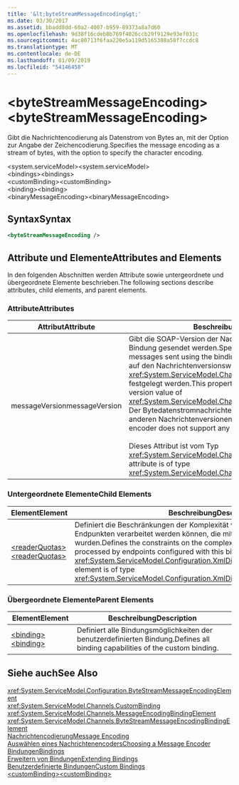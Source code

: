 ```yaml
---
title: '&lt;byteStreamMessageEncoding&gt;'
ms.date: 03/30/2017
ms.assetid: bbadd8dd-60a2-4007-b959-89373a8a7d60
ms.openlocfilehash: 9d38f16cdeb8b769f4026ccb29f9129e93ef031c
ms.sourcegitcommit: 4ac80713f6faa220e5a119d5165308a58f7ccdc8
ms.translationtype: MT
ms.contentlocale: de-DE
ms.lasthandoff: 01/09/2019
ms.locfileid: "54146458"
---
```

# <a name="ltbytestreammessageencodinggt"></a><span data-ttu-id="87fe6-102">&lt;byteStreamMessageEncoding&gt;</span><span class="sxs-lookup"><span data-stu-id="87fe6-102">&lt;byteStreamMessageEncoding&gt;</span></span>
<span data-ttu-id="87fe6-103">Gibt die Nachrichtencodierung als Datenstrom von Bytes an, mit der Option zur Angabe der Zeichencodierung.</span><span class="sxs-lookup"><span data-stu-id="87fe6-103">Specifies the message encoding as a stream of bytes, with the option to specify the character encoding.</span></span>  
  
 <span data-ttu-id="87fe6-104">\<system.serviceModel></span><span class="sxs-lookup"><span data-stu-id="87fe6-104">\<system.serviceModel></span></span>  
<span data-ttu-id="87fe6-105">\<bindings></span><span class="sxs-lookup"><span data-stu-id="87fe6-105">\<bindings></span></span>  
<span data-ttu-id="87fe6-106">\<customBinding></span><span class="sxs-lookup"><span data-stu-id="87fe6-106">\<customBinding></span></span>  
<span data-ttu-id="87fe6-107">\<binding></span><span class="sxs-lookup"><span data-stu-id="87fe6-107">\<binding></span></span>  
<span data-ttu-id="87fe6-108">\<binaryMessageEncoding></span><span class="sxs-lookup"><span data-stu-id="87fe6-108">\<binaryMessageEncoding></span></span>  
  
## <a name="syntax"></a><span data-ttu-id="87fe6-109">Syntax</span><span class="sxs-lookup"><span data-stu-id="87fe6-109">Syntax</span></span>  
  
```xml  
<byteStreamMessageEncoding />
```  
  
## <a name="attributes-and-elements"></a><span data-ttu-id="87fe6-110">Attribute und Elemente</span><span class="sxs-lookup"><span data-stu-id="87fe6-110">Attributes and Elements</span></span>  
 <span data-ttu-id="87fe6-111">In den folgenden Abschnitten werden Attribute sowie untergeordnete und übergeordnete Elemente beschrieben.</span><span class="sxs-lookup"><span data-stu-id="87fe6-111">The following sections describe attributes, child elements, and parent elements.</span></span>  
  
### <a name="attributes"></a><span data-ttu-id="87fe6-112">Attribute</span><span class="sxs-lookup"><span data-stu-id="87fe6-112">Attributes</span></span>  
  
|<span data-ttu-id="87fe6-113">Attribut</span><span class="sxs-lookup"><span data-stu-id="87fe6-113">Attribute</span></span>|<span data-ttu-id="87fe6-114">Beschreibung</span><span class="sxs-lookup"><span data-stu-id="87fe6-114">Description</span></span>|  
|---------------|-----------------|  
|<span data-ttu-id="87fe6-115">messageVersion</span><span class="sxs-lookup"><span data-stu-id="87fe6-115">messageVersion</span></span>|<span data-ttu-id="87fe6-116">Gibt die SOAP-Version der Nachrichten an, die mithilfe der Bindung gesendet werden.</span><span class="sxs-lookup"><span data-stu-id="87fe6-116">Specifies the SOAP version of the messages sent using the binding.</span></span> <span data-ttu-id="87fe6-117">Diese Eigenschaft kann nur auf den Nachrichtenversionswert von <xref:System.ServiceModel.Channels.MessageVersion.None%2A> festgelegt werden.</span><span class="sxs-lookup"><span data-stu-id="87fe6-117">This property can only be set to the message version value of <xref:System.ServiceModel.Channels.MessageVersion.None%2A>.</span></span> <span data-ttu-id="87fe6-118">Der Bytedatenstromnachrichtenencoder unterstützt keine anderen Nachrichtenversionen.</span><span class="sxs-lookup"><span data-stu-id="87fe6-118">The byte stream message encoder does not support any other message versions.</span></span><br /><br /> <span data-ttu-id="87fe6-119">Dieses Attribut ist vom Typ <xref:System.ServiceModel.Channels.MessageVersion>.</span><span class="sxs-lookup"><span data-stu-id="87fe6-119">This attribute is of type <xref:System.ServiceModel.Channels.MessageVersion>.</span></span>|  
  
### <a name="child-elements"></a><span data-ttu-id="87fe6-120">Untergeordnete Elemente</span><span class="sxs-lookup"><span data-stu-id="87fe6-120">Child Elements</span></span>  
  
|<span data-ttu-id="87fe6-121">Element</span><span class="sxs-lookup"><span data-stu-id="87fe6-121">Element</span></span>|<span data-ttu-id="87fe6-122">Beschreibung</span><span class="sxs-lookup"><span data-stu-id="87fe6-122">Description</span></span>|  
|-------------|-----------------|  
|[<span data-ttu-id="87fe6-123">\<readerQuotas></span><span class="sxs-lookup"><span data-stu-id="87fe6-123">\<readerQuotas></span></span>](https://msdn.microsoft.com/library/3e5e42ff-cef8-478f-bf14-034449239bfd)|<span data-ttu-id="87fe6-124">Definiert die Beschränkungen der Komplexität von SOAP-Nachrichten, die von Endpunkten verarbeitet werden können, die mit dieser Bindung konfiguriert wurden.</span><span class="sxs-lookup"><span data-stu-id="87fe6-124">Defines the constraints on the complexity of SOAP messages that can be processed by endpoints configured with this binding.</span></span> <span data-ttu-id="87fe6-125">Dieses Element ist vom Typ <xref:System.ServiceModel.Configuration.XmlDictionaryReaderQuotasElement>.</span><span class="sxs-lookup"><span data-stu-id="87fe6-125">This element is of type <xref:System.ServiceModel.Configuration.XmlDictionaryReaderQuotasElement>.</span></span>|  
  
### <a name="parent-elements"></a><span data-ttu-id="87fe6-126">Übergeordnete Elemente</span><span class="sxs-lookup"><span data-stu-id="87fe6-126">Parent Elements</span></span>  
  
|<span data-ttu-id="87fe6-127">Element</span><span class="sxs-lookup"><span data-stu-id="87fe6-127">Element</span></span>|<span data-ttu-id="87fe6-128">Beschreibung</span><span class="sxs-lookup"><span data-stu-id="87fe6-128">Description</span></span>|  
|-------------|-----------------|  
|[<span data-ttu-id="87fe6-129">\<binding></span><span class="sxs-lookup"><span data-stu-id="87fe6-129">\<binding></span></span>](../../../../../docs/framework/misc/binding.md)|<span data-ttu-id="87fe6-130">Definiert alle Bindungsmöglichkeiten der benutzerdefinierten Bindung.</span><span class="sxs-lookup"><span data-stu-id="87fe6-130">Defines all binding capabilities of the custom binding.</span></span>|  
  
## <a name="see-also"></a><span data-ttu-id="87fe6-131">Siehe auch</span><span class="sxs-lookup"><span data-stu-id="87fe6-131">See Also</span></span>  
 <xref:System.ServiceModel.Configuration.ByteStreamMessageEncodingElement>  
 <xref:System.ServiceModel.Channels.CustomBinding>  
 <xref:System.ServiceModel.Channels.MessageEncodingBindingElement>  
 <xref:System.ServiceModel.Channels.ByteStreamMessageEncodingBindingElement>  
 [<span data-ttu-id="87fe6-132">Nachrichtencodierung</span><span class="sxs-lookup"><span data-stu-id="87fe6-132">Message Encoding</span></span>](../../../../../docs/framework/configure-apps/file-schema/wcf/message-encoding.md)  
 [<span data-ttu-id="87fe6-133">Auswählen eines Nachrichtenencoders</span><span class="sxs-lookup"><span data-stu-id="87fe6-133">Choosing a Message Encoder</span></span>](../../../../../docs/framework/wcf/feature-details/choosing-a-message-encoder.md)  
 [<span data-ttu-id="87fe6-134">Bindungen</span><span class="sxs-lookup"><span data-stu-id="87fe6-134">Bindings</span></span>](../../../../../docs/framework/wcf/bindings.md)  
 [<span data-ttu-id="87fe6-135">Erweitern von Bindungen</span><span class="sxs-lookup"><span data-stu-id="87fe6-135">Extending Bindings</span></span>](../../../../../docs/framework/wcf/extending/extending-bindings.md)  
 [<span data-ttu-id="87fe6-136">Benutzerdefinierte Bindungen</span><span class="sxs-lookup"><span data-stu-id="87fe6-136">Custom Bindings</span></span>](../../../../../docs/framework/wcf/extending/custom-bindings.md)  
 [<span data-ttu-id="87fe6-137">\<customBinding></span><span class="sxs-lookup"><span data-stu-id="87fe6-137">\<customBinding></span></span>](../../../../../docs/framework/configure-apps/file-schema/wcf/custombinding.md)
